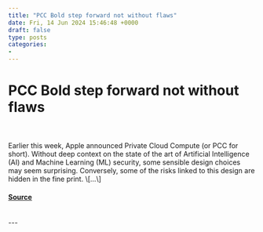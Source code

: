 ```yaml
---
title: "PCC Bold step forward not without flaws"
date: Fri, 14 Jun 2024 15:46:48 +0000
draft: false
type: posts
categories: 
- 
---
```

# PCC Bold step forward not without flaws

<br/>

<br/>
Earlier this week, Apple announced Private Cloud Compute (or PCC for short). Without deep context on the state of the art of Artificial Intelligence (AI) and Machine Learning (ML) security, some sensible design choices may seem surprising. Conversely, some of the risks linked to this design are hidden in the fine print. \[…\]

#### [Source](https://blog.trailofbits.com/2024/06/14/pcc-bold-step-forward-not-without-flaws/)

<br/>
---
